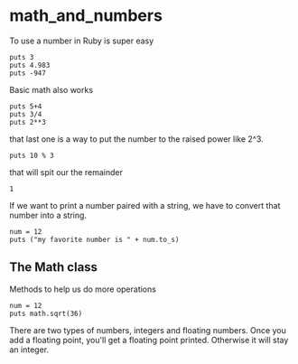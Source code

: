 # math_and_numbers

To use a number in Ruby is super easy

```
puts 3
puts 4.983
puts -947
```

Basic math also works

```
puts 5+4
puts 3/4
puts 2**3
```

that last one is a way to put the number to the raised power like 2^3.

```
puts 10 % 3
```

that will spit our the remainder

```
1
```

If we want to print a number paired with a string, we have to convert that number into a string.

```
num = 12
puts ("my favorite number is " + num.to_s)
```

## The Math class

Methods to help us do more operations

```
num = 12
puts math.sqrt(36)
```

There are two types of numbers, integers and floating numbers.
Once you add a floating point, you'll get a floating point printed. Otherwise it will stay an integer.